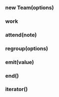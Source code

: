
### new Team(options)


### work


### attend(note)


### regroup(options)


### emit(value)


### end()


### iterator()
